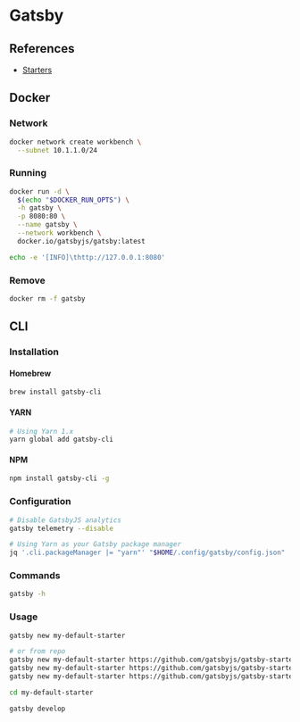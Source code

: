 # Gatsby

## References

- [Starters](https://www.gatsbyjs.org/docs/starters/)

## Docker

### Network

```sh
docker network create workbench \
  --subnet 10.1.1.0/24
```

### Running

```sh
docker run -d \
  $(echo "$DOCKER_RUN_OPTS") \
  -h gatsby \
  -p 8080:80 \
  --name gatsby \
  --network workbench \
  docker.io/gatsbyjs/gatsby:latest
```

```sh
echo -e '[INFO]\thttp://127.0.0.1:8080'
```

### Remove

```sh
docker rm -f gatsby
```

## CLI

### Installation

#### Homebrew

```sh
brew install gatsby-cli
```

#### YARN

```sh
# Using Yarn 1.x
yarn global add gatsby-cli
```

#### NPM

```sh
npm install gatsby-cli -g
```

### Configuration

```sh
# Disable GatsbyJS analytics
gatsby telemetry --disable

# Using Yarn as your Gatsby package manager
jq '.cli.packageManager |= "yarn"' "$HOME/.config/gatsby/config.json" | sponge "$HOME/.config/gatsby/config.json"
```

### Commands

```sh
gatsby -h
```

### Usage

```sh
gatsby new my-default-starter

# or from repo
gatsby new my-default-starter https://github.com/gatsbyjs/gatsby-starter-default
gatsby new my-default-starter https://github.com/gatsbyjs/gatsby-starter-blog
gatsby new my-default-starter https://github.com/gatsbyjs/gatsby-starter-hello-world

cd my-default-starter

gatsby develop
```
